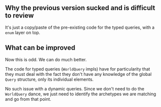 ## Why the previous version sucked and is difficult to review

It's just a copy/paste of the pre-existing code for the typed queries, with
a `enum` layer on top.

## What can be improved

Now this is odd. We can do much better.

The code for typed queries (`WorldQuery` impls) have for particularity that
they must deal with the fact they don't have any knowledge of the global `Query`
structure, only its individual elements.

No such issue with a dynamic queries. Since we don't need to do the
`WorldQuery` dance, we just need to identify the archetypes we are matching
and go from that point.